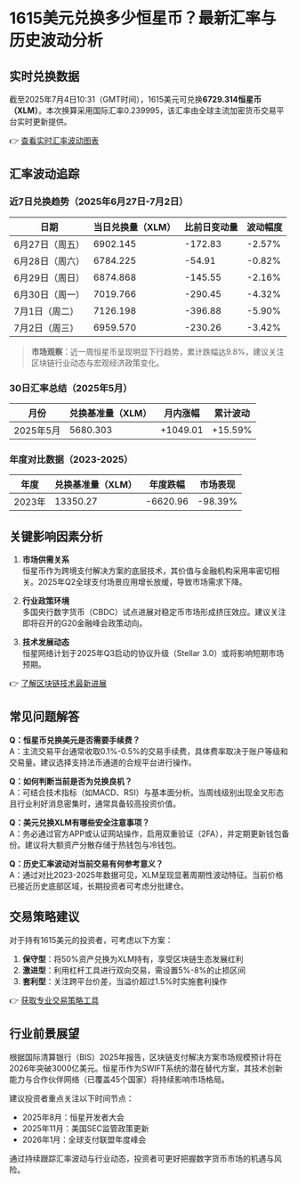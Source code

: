 # 1615美元兑换多少恒星币？最新汇率与历史波动分析

## 实时兑换数据

截至2025年7月4日10:31（GMT时间），1615美元可兑换**6729.314恒星币（XLM）**。本次换算采用国际汇率0.239995，该汇率由全球主流加密货币交易平台实时更新提供。

👉 [查看实时汇率波动图表](https://bit.ly/okx_welcome)

## 汇率波动追踪

### 近7日兑换趋势（2025年6月27日-7月2日）

| 日期 | 当日兑换量（XLM） | 比前日变动量 | 波动幅度 |
| --- | --- | --- | --- |
| 6月27日（周五） | 6902.145 | -172.83 | -2.57% |
| 6月28日（周六） | 6784.225 | -54.91 | -0.82% |
| 6月29日（周日） | 6874.868 | -145.55 | -2.16% |
| 6月30日（周一） | 7019.766 | -290.45 | -4.32% |
| 7月1日（周二） | 7126.198 | -396.88 | -5.90% |
| 7月2日（周三） | 6959.570 | -230.26 | -3.42% |

> **市场观察**：近一周恒星币呈现明显下行趋势，累计跌幅达9.8%，建议关注区块链行业动态与宏观经济政策变化。

### 30日汇率总结（2025年5月）

| 月份 | 兑换基准量（XLM） | 月内涨幅 | 累计波动 |
| --- | --- | --- | --- |
| 2025年5月 | 5680.303 | +1049.01 | +15.59% |

### 年度对比数据（2023-2025）

| 年度 | 兑换基准量（XLM） | 年度跌幅 | 市场表现 |
| --- | --- | --- | --- |
| 2023年 | 13350.27 | -6620.96 | -98.39% |

## 关键影响因素分析

1. **市场供需关系**  
   恒星币作为跨境支付解决方案的底层技术，其价值与金融机构采用率密切相关。2025年Q2全球支付场景应用增长放缓，导致市场需求下降。

2. **行业政策环境**  
   多国央行数字货币（CBDC）试点进展对稳定币市场形成挤压效应。建议关注即将召开的G20金融峰会政策动向。

3. **技术发展动态**  
   恒星网络计划于2025年Q3启动的协议升级（Stellar 3.0）或将影响短期市场预期。

👉 [了解区块链技术最新进展](https://bit.ly/okx_welcome)

## 常见问题解答

**Q：恒星币兑换美元是否需要手续费？**  
A：主流交易平台通常收取0.1%-0.5%的交易手续费，具体费率取决于账户等级和交易量。建议选择支持法币通道的合规平台进行操作。

**Q：如何判断当前是否为兑换良机？**  
A：可结合技术指标（如MACD、RSI）与基本面分析。当周线级别出现金叉形态且行业利好消息密集时，通常具备较高投资价值。

**Q：美元兑换XLM有哪些安全注意事项？**  
A：务必通过官方APP或认证网站操作，启用双重验证（2FA），并定期更新钱包备份。建议将大额资产分散存储于热钱包与冷钱包。

**Q：历史汇率波动对当前交易有何参考意义？**  
A：通过对比2023-2025年数据可见，XLM呈现显著周期性波动特征。当前价格已接近历史底部区域，长期投资者可考虑分批建仓。

## 交易策略建议

对于持有1615美元的投资者，可考虑以下方案：
1. **保守型**：将50%资产兑换为XLM持有，享受区块链生态发展红利
2. **激进型**：利用杠杆工具进行双向交易，需设置5%-8%的止损区间
3. **套利型**：关注跨平台价差，当溢价超过1.5%时实施套利操作

👉 [获取专业交易策略工具](https://bit.ly/okx_welcome)

## 行业前景展望

根据国际清算银行（BIS）2025年报告，区块链支付解决方案市场规模预计将在2026年突破3000亿美元。恒星币作为SWIFT系统的潜在替代方案，其技术创新能力与合作伙伴网络（已覆盖45个国家）将持续影响市场格局。

建议投资者重点关注以下时间节点：
- 2025年8月：恒星开发者大会
- 2025年11月：美国SEC监管政策更新
- 2026年1月：全球支付联盟年度峰会

通过持续跟踪汇率波动与行业动态，投资者可更好把握数字货币市场的机遇与风险。